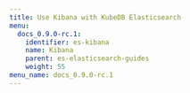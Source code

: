 ```yaml
---
title: Use Kibana with KubeDB Elasticsearch
menu:
  docs_0.9.0-rc.1:
    identifier: es-kibana
    name: Kibana
    parent: es-elasticsearch-guides
    weight: 55
menu_name: docs_0.9.0-rc.1
---
```


